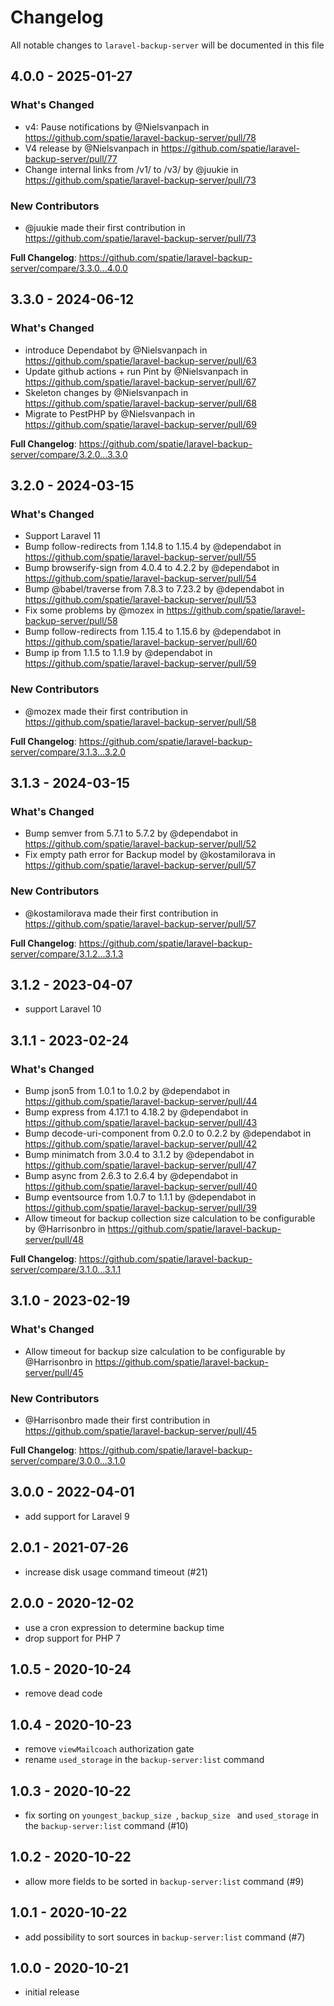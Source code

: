 # Changelog

All notable changes to `laravel-backup-server` will be documented in this file

## 4.0.0 - 2025-01-27

### What's Changed

* v4: Pause notifications by @Nielsvanpach in https://github.com/spatie/laravel-backup-server/pull/78
* V4 release by @Nielsvanpach in https://github.com/spatie/laravel-backup-server/pull/77
* Change internal links from /v1/ to /v3/ by @juukie in https://github.com/spatie/laravel-backup-server/pull/73

### New Contributors

* @juukie made their first contribution in https://github.com/spatie/laravel-backup-server/pull/73

**Full Changelog**: https://github.com/spatie/laravel-backup-server/compare/3.3.0...4.0.0

## 3.3.0 - 2024-06-12

### What's Changed

* introduce Dependabot by @Nielsvanpach in https://github.com/spatie/laravel-backup-server/pull/63
* Update github actions + run Pint by @Nielsvanpach in https://github.com/spatie/laravel-backup-server/pull/67
* Skeleton changes by @Nielsvanpach in https://github.com/spatie/laravel-backup-server/pull/68
* Migrate to PestPHP by @Nielsvanpach in https://github.com/spatie/laravel-backup-server/pull/69

**Full Changelog**: https://github.com/spatie/laravel-backup-server/compare/3.2.0...3.3.0

## 3.2.0 - 2024-03-15

### What's Changed

* Support Laravel 11
* Bump follow-redirects from 1.14.8 to 1.15.4 by @dependabot in https://github.com/spatie/laravel-backup-server/pull/55
* Bump browserify-sign from 4.0.4 to 4.2.2 by @dependabot in https://github.com/spatie/laravel-backup-server/pull/54
* Bump @babel/traverse from 7.8.3 to 7.23.2 by @dependabot in https://github.com/spatie/laravel-backup-server/pull/53
* Fix some problems by @mozex in https://github.com/spatie/laravel-backup-server/pull/58
* Bump follow-redirects from 1.15.4 to 1.15.6 by @dependabot in https://github.com/spatie/laravel-backup-server/pull/60
* Bump ip from 1.1.5 to 1.1.9 by @dependabot in https://github.com/spatie/laravel-backup-server/pull/59

### New Contributors

* @mozex made their first contribution in https://github.com/spatie/laravel-backup-server/pull/58

**Full Changelog**: https://github.com/spatie/laravel-backup-server/compare/3.1.3...3.2.0

## 3.1.3 - 2024-03-15

### What's Changed

* Bump semver from 5.7.1 to 5.7.2 by @dependabot in https://github.com/spatie/laravel-backup-server/pull/52
* Fix empty path error for Backup model by @kostamilorava in https://github.com/spatie/laravel-backup-server/pull/57

### New Contributors

* @kostamilorava made their first contribution in https://github.com/spatie/laravel-backup-server/pull/57

**Full Changelog**: https://github.com/spatie/laravel-backup-server/compare/3.1.2...3.1.3

## 3.1.2 - 2023-04-07

- support Laravel 10

## 3.1.1 - 2023-02-24

### What's Changed

- Bump json5 from 1.0.1 to 1.0.2 by @dependabot in https://github.com/spatie/laravel-backup-server/pull/44
- Bump express from 4.17.1 to 4.18.2 by @dependabot in https://github.com/spatie/laravel-backup-server/pull/43
- Bump decode-uri-component from 0.2.0 to 0.2.2 by @dependabot in https://github.com/spatie/laravel-backup-server/pull/42
- Bump minimatch from 3.0.4 to 3.1.2 by @dependabot in https://github.com/spatie/laravel-backup-server/pull/47
- Bump async from 2.6.3 to 2.6.4 by @dependabot in https://github.com/spatie/laravel-backup-server/pull/40
- Bump eventsource from 1.0.7 to 1.1.1 by @dependabot in https://github.com/spatie/laravel-backup-server/pull/39
- Allow timeout for backup collection size calculation to be configurable by @Harrisonbro in https://github.com/spatie/laravel-backup-server/pull/48

**Full Changelog**: https://github.com/spatie/laravel-backup-server/compare/3.1.0...3.1.1

## 3.1.0 - 2023-02-19

### What's Changed

- Allow timeout for backup size calculation to be configurable by @Harrisonbro in https://github.com/spatie/laravel-backup-server/pull/45

### New Contributors

- @Harrisonbro made their first contribution in https://github.com/spatie/laravel-backup-server/pull/45

**Full Changelog**: https://github.com/spatie/laravel-backup-server/compare/3.0.0...3.1.0

## 3.0.0 - 2022-04-01

- add support for Laravel 9

## 2.0.1 - 2021-07-26

- increase disk usage command timeout (#21)

## 2.0.0 - 2020-12-02

- use a cron expression to determine backup time
- drop support for PHP 7

## 1.0.5 - 2020-10-24

- remove dead code

## 1.0.4 - 2020-10-23

- remove `viewMailcoach` authorization gate
- rename `used_storage` in the `backup-server:list` command

## 1.0.3 - 2020-10-22

- fix sorting on `youngest_backup_size `, `backup_size ` and `used_storage` in the `backup-server:list` command (#10)

## 1.0.2 - 2020-10-22

- allow more fields to be sorted in `backup-server:list` command (#9)

## 1.0.1 - 2020-10-22

- add possibility to sort sources in `backup-server:list` command (#7)

## 1.0.0 - 2020-10-21

- initial release
